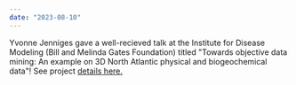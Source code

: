 ```yaml
---
date: "2023-08-10"
---
```

Yvonne Jenniges gave a well-recieved talk at the Institute for Disease Modeling (Bill and Melinda Gates Foundation) titled "Towards objective data mining: An example on 3D North Atlantic physical and biogeochemical data"! See project [details here.](https://compclimate.github.io/ccog.github.io/projects/biogeochemPhysProvince/)
